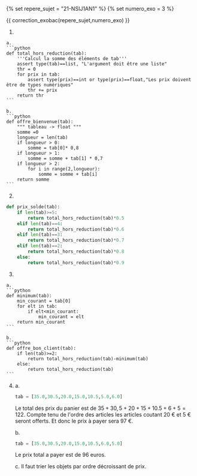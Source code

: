 {% set repere_sujet = "21-NSIJ1AN1" %}
{% set numero_exo = 3 %}

{{ correction_exobac(repere_sujet,numero_exo) }}

1.  

    a.  
    ```python
    def total_hors_reduction(tab):
        '''Calcul la somme des éléments de tab'''
        assert type(tab)==list, "L'argument doit être une liste"
        thr = 0
        for prix in tab:
            assert type(prix)==int or type(prix)==float,"Les prix doivent être de types numériques"
            thr += prix
        return thr
    ```

    b.
    ```python
    def offre_bienvenue(tab):
        """ tableau -> float """
        somme =0
        longueur = len(tab)
        if longueur > 0:
            somme = tab[0]* 0,8
        if longueur > 1:
            somme = somme + tab[1] * 0,7
        if longueur > 2:
            for i in range(2,longueur):
                somme = somme + tab[i]
        return somme
    ```

2.  
```python
def prix_solde(tab):
    if len(tab)>=5:
        return total_hors_reduction(tab)*0.5
    elif len(tab)==4:
        return total_hors_reduction(tab)*0.6
    elif len(tab)==3:
        return total_hors_reduction(tab)*0.7
    elif len(tab)==2:
        return total_hors_reduction(tab)*0.8
    else:
        return total_hors_reduction(tab)*0.9
```

3.  

    a.  
    ```python
    def minimum(tab):
        min_courant = tab[0]
        for elt in tab:
            if elt<min_courant:
                min_courant = elt
        return min_courant
    ```

    b.  
    ```python
    def offre_bon_client(tab):
        if len(tab)>=2:
            return total_hors_reduction(tab)-minimum(tab)
        else:
            return total_hors_reduction(tab)
    ```

4. a.  
    ```python
    tab = [35.0,30.5,20.0,15.0,10.5,5.0,6.0]
    ```

    Le total des prix du panier est de $35 + 30,5 + 20 + 15 + 10.5 + 6 + 5=122$. Compte tenu de l'ordre des articles les articles coutant 20 € et 5 € seront offerts. Et donc le prix à payer sera 97 €.

    b.  
    ```python
    tab = [35.0,30.5,20.0,15.0,10.5,6.0,5.0]
    ```
    Le prix total a payer est de 96 euros.

    c.
    Il faut trier les objets par ordre décroissant de prix.
